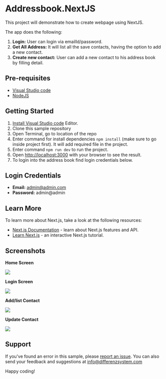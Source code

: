 # Addressbook.NextJS
This project will demonstrate how to create webpage using NextJS.

The app does the following:
1. **Login:** User can login via emailId/password. 
2. **Get All Address:** It will list all the save contacts, having the option to add a new contact.
3. **Create new contact:** User can add a new contact to his address book by filling detail.

## Pre-requisites
- [Visual Studio code](https://code.visualstudio.com/)
- [NodeJS](https://nodejs.org/en/)

## Getting Started
1. [Install Visual Studio code](https://code.visualstudio.com/) Editor.
2. Clone this sample repository 
3. Open Terminal, go to location of the repo
4. Enter command for install dependencies ```npm install``` (make sure to go inside project first). It will add required file in the project.
5. Enter command ```npm run dev``` to run the project.
6. Open [http://localhost:3000](http://localhost:3000) with your browser to see the result.
7. To login into the address book find login credentials below.

## Login Credentials
- **Email:** admin@admin.com
- **Password:** admin@admin

## Learn More

To learn more about Next.js, take a look at the following resources:

- [Next.js Documentation](https://nextjs.org/docs) - learn about Next.js features and API.
- [Learn Next.js](https://nextjs.org/learn) - an interactive Next.js tutorial.

## Screenshots
**Home Screen**

<img src="https://github.com/differenz-system/Addressbook.NextJS/blob/master/public/screenshots/home.png"> 

**Login Screen**

<img src="https://github.com/differenz-system/Addressbook.NextJS/blob/master/public/screenshots/login.png"> 

**Add/list Contact**

<img src="https://github.com/differenz-system/Addressbook.NextJS/blob/master/public/screenshots/contact_list.png"> 

**Update Contact**

<img src="https://github.com/differenz-system/Addressbook.NextJS/blob/master/public/screenshots/contact_list_update.png"> 


## Support
If you've found an error in this sample, please [report an issue](https://github.com/differenz-system/Addressbook.NextJS/issues/new). You can also send your feedback and suggestions at [info@differenzsystem.com](mailto:info@differenzsystem.com)

Happy coding!